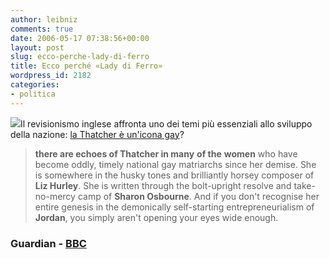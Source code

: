 ```yaml
---
author: leibniz
comments: true
date: 2006-05-17 07:38:56+00:00
layout: post
slug: ecco-perche-lady-di-ferro
title: Ecco perché «Lady di Ferro»
wordpress_id: 2182
categories:
- politica
---
```


![](http://www.bbc.co.uk/coventry/content/images/2005/12/09/thatcher_lead_203x152.gif)Il revisionismo inglese affronta uno dei temi più essenziali allo sviluppo della nazione: [la Thatcher è un'icona gay](http://commentisfree.guardian.co.uk/paul_flynn/2006/05/by_paul_flynn.html)?


> **there are echoes of Thatcher in many** **of the** **women** who have become oddly, timely national gay matriarchs since her demise. She is somewhere in the husky tones and brilliantly horsey composer of **Liz Hurley**. She is written through the bolt-upright resolve and take-no-mercy camp of **Sharon Osbourne**. And if you don't recognise her entire genesis in the demonically self-starting entrepreneurialism of **Jordan**, you simply aren't opening your eyes wide enough.




### Guardian - [BBC](http://www.bbc.co.uk/coventry/content/articles/2005/12/09/thatcher_the_musical_feature.shtml)
